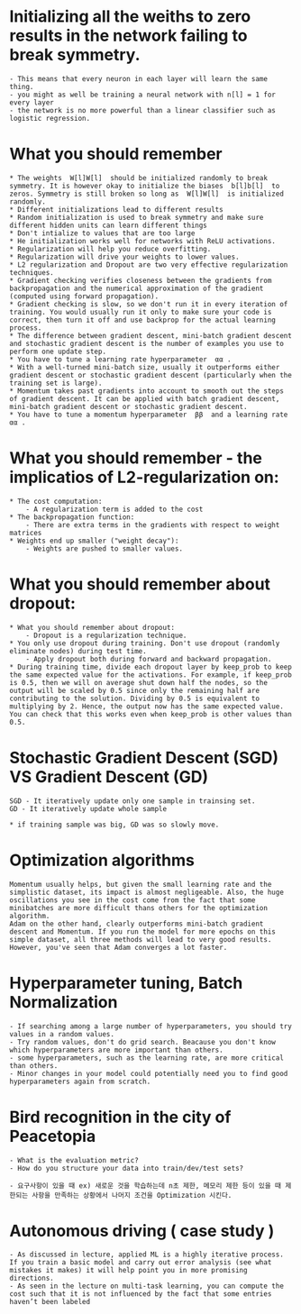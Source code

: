 # Initializing all the weiths to zero results in the network failing to break symmetry.
    - This means that every neuron in each layer will learn the same thing.
    - you might as well be training a neural network with n[l] = 1 for every layer
    - the network is no more powerful than a linear classifier such as logistic regression.
    
# What you should remember
    * The weights  W[l]W[l]  should be initialized randomly to break symmetry. It is however okay to initialize the biases  b[l]b[l]  to zeros. Symmetry is still broken so long as  W[l]W[l]  is initialized randomly.
    * Different initializations lead to different results
    * Random initialization is used to break symmetry and make sure different hidden units can learn different things
    * Don't intialize to values that are too large
    * He initialization works well for networks with ReLU activations.
    * Regularization will help you reduce overfitting.
    * Regularization will drive your weights to lower values.
    * L2 regularization and Dropout are two very effective regularization techniques.
    * Gradient checking verifies closeness between the gradients from backpropagation and the numerical approximation of the gradient (computed using forward propagation).
    * Gradient checking is slow, so we don't run it in every iteration of training. You would usually run it only to make sure your code is correct, then turn it off and use backprop for the actual learning process.
    * The difference between gradient descent, mini-batch gradient descent and stochastic gradient descent is the number of examples you use to perform one update step.
    * You have to tune a learning rate hyperparameter  αα .
    * With a well-turned mini-batch size, usually it outperforms either gradient descent or stochastic gradient descent (particularly when the training set is large).
    * Momentum takes past gradients into account to smooth out the steps of gradient descent. It can be applied with batch gradient descent, mini-batch gradient descent or stochastic gradient descent.
    * You have to tune a momentum hyperparameter  ββ  and a learning rate  αα .

# What you should remember - the implicatios of L2-regularization on:
    * The cost computation:
        - A regularization term is added to the cost
    * The backpropagation function:
        - There are extra terms in the gradients with respect to weight matrices
    * Weights end up smaller ("weight decay"):
        - Weights are pushed to smaller values.

# What you should remember about dropout:
    * What you should remember about dropout:
        - Dropout is a regularization technique.
    * You only use dropout during training. Don't use dropout (randomly eliminate nodes) during test time.
        - Apply dropout both during forward and backward propagation.
    * During training time, divide each dropout layer by keep_prob to keep the same expected value for the activations. For example, if keep_prob is 0.5, then we will on average shut down half the nodes, so the output will be scaled by 0.5 since only the remaining half are contributing to the solution. Dividing by 0.5 is equivalent to multiplying by 2. Hence, the output now has the same expected value. You can check that this works even when keep_prob is other values than 0.5.

# Stochastic Gradient Descent (SGD) VS Gradient Descent (GD)
    SGD - It iteratively update only one sample in trainsing set.
    GD - It iteratively update whole sample
    
    * if training sample was big, GD was so slowly move.
    
# Optimization algorithms
    Momentum usually helps, but given the small learning rate and the simplistic dataset, its impact is almost negligeable. Also, the huge oscillations you see in the cost come from the fact that some minibatches are more difficult thans others for the optimization algorithm.
    Adam on the other hand, clearly outperforms mini-batch gradient descent and Momentum. If you run the model for more epochs on this simple dataset, all three methods will lead to very good results. However, you've seen that Adam converges a lot faster.

# Hyperparameter tuning, Batch Normalization
    - If searching among a large number of hyperparameters, you should try values in a random values.
    - Try random values, don't do grid search. Beacause you don't know which hyperparameters are more important than others.
    - some hyperparameters, such as the learning rate, are more critical than others.
    - Minor changes in your model could potentially need you to find good hyperparameters again from scratch.
    
# Bird recognition in the city of Peacetopia
    - What is the evaluation metric?
    - How do you structure your data into train/dev/test sets?
    
    - 요구사항이 있을 때 ex) 새로운 것을 학습하는데 n초 제한, 메모리 제한 등이 있을 때 제한되는 사항을 만족하는 상황에서 나머지 조건을 Optimization 시킨다.
    
# Autonomous driving ( case study )
    - As discussed in lecture, applied ML is a highly iterative process. If you train a basic model and carry out error analysis (see what mistakes it makes) it will help point you in more promising directions.
    - As seen in the lecture on multi-task learning, you can compute the cost such that it is not influenced by the fact that some entries haven’t been labeled
    